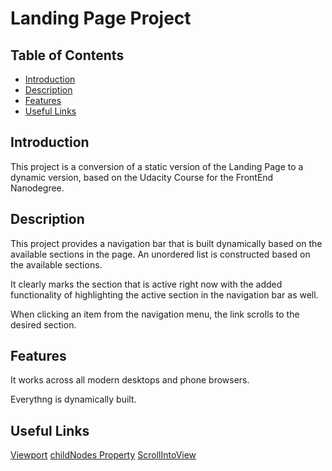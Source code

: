 # Landing Page Project

## Table of Contents

* [Introduction](#introduction)
* [Description](#description)
* [Features](#features)
* [Useful Links](#usefulLinks)

## Introduction

This project is a conversion of a static version of the Landing Page to a dynamic version, based on the Udacity Course for the FrontEnd Nanodegree. 

## Description

This project provides a navigation bar that is built dynamically based on the available sections in the page. An unordered list is constructed based on the available sections.

It clearly marks the section that is active right now with the added functionality of highlighting the active section in the navigation bar as well.

When clicking an item from the navigation menu, the link scrolls to the desired section.

## Features

It works across all modern desktops and phone browsers.

Everythng is dynamically built.

## Useful Links

[Viewport](https://www.javascripttutorial.net/dom/css/check-if-an-element-is-visible-in-the-viewport/)
[childNodes Property](https://www.w3schools.com/jsref/prop_node_childnodes.asp)
[ScrollIntoView](https://developer.mozilla.org/en-US/docs/Web/API/Element/scrollIntoView)
